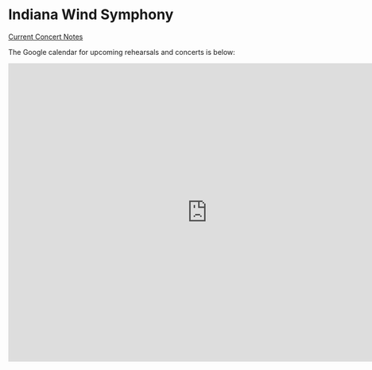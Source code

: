 # Indiana Wind Symphony

[Current Concert Notes](/2021-12-iws-clarinets)

The Google calendar for upcoming rehearsals and concerts is below:

<iframe src="https://calendar.google.com/calendar/embed?src=3ti6gvtq3u4gejn1j7888jrcs4%40group.calendar.google.com&ctz=America%2FNew_York" style="border: 0" width="800" height="600" frameborder="0" scrolling="no"></iframe>
